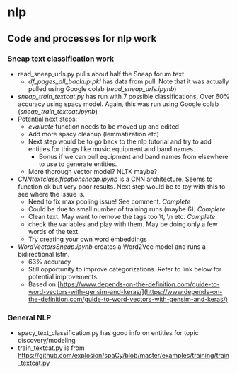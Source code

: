 # nlp
## Code and processes for nlp work

### Sneap text classification work
* read_sneap_urls.py pulls about half the Sneap forum text
    * *df_pages_all_backup.pkl* has data from pull.  Note that it was actually pulled using Google colab (*read_sneap_urls.ipynb*)
* *sneap_train_textcat.py* has run with 7 possible classifications. Over 60% accuracy using spacy model. Again, this was run using Google colab (*sneap_train_textcat.ipynb*)
* Potential next steps:
    * *evaluate* function needs to be moved up and edited
    * Add more spacy cleanup (lemmatization etc)
    * Next step would be to go back to the nlp tutorial and try to add entities for things like music equipment and band names.
        * Bonus if we can pull equipment and band names from elsewhere to use to generate entities.
    * More thorough vector model? NLTK maybe?
* *CNNtextclassificationsneap.ipynb* is a CNN architecture.  Seems to function ok but very poor results. Next step would be to toy with this to see where the issue is.
	* Need to fix max pooling issue! See comment. *Complete*
	* Could be due to small number of training runs (maybe 6). *Complete*
	* Clean text. May want to remove the tags too \t, \n etc. *Complete*
	* check the variables and play with them. May be doing only a few words of the text. 
	* Try creating your own word embeddings
* *WordVectorsSneap.ipynb* creates a Word2Vec model and runs a bidirectional lstm. 
	* 63% accuracy
	* Still opportunity to improve categorizations. Refer to link below for potential improvements.
	* Based on [https://www.depends-on-the-definition.com/guide-to-word-vectors-with-gensim-and-keras/](https://www.depends-on-the-definition.com/guide-to-word-vectors-with-gensim-and-keras/)
### General NLP
* spacy_text_classification.py has good info on entities for topic discovery/modeling
* train_textcat.py is from https://github.com/explosion/spaCy/blob/master/examples/training/train_textcat.py
